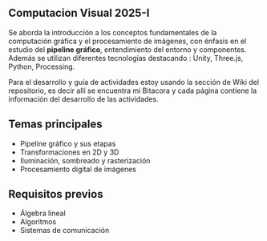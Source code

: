 ## Computacion Visual 2025-I
Se aborda la introducción a los conceptos fundamentales de la computación gráfica y el procesamiento de imágenes, con énfasis en el estudio del **pipeline gráfico**, entendimiento del entorno y componentes. Además se utilizan diferentes tecnologías destacando : Unity,
Three.js, Python, Processing.

Para el desarrollo y guía de actividades estoy usando la sección de Wiki del repositorio, es decir allí se encuentra mi Bitacora y cada página contiene la información del desarrollo de las actividades.

## Temas principales

- Pipeline gráfico y sus etapas
- Transformaciones en 2D y 3D
- Iluminación, sombreado y rasterización
- Procesamiento digital de imágenes

## Requisitos previos

- Álgebra lineal  
- Algoritmos  
- Sistemas de comunicación
